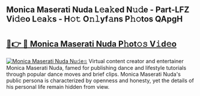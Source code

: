 ## Monica Maserati Nuda L𝚎a𝚔ed N𝚞𝚍e - Part-LFZ Vi𝚍𝚎o L𝚎a𝚔s - H𝚘𝚝 O𝚗𝚕yf𝚊ns P𝚑𝚘tos QApgH

# <h2><a href="http://kf46paq.oniu.top/?m=Monica+Maserati+Nuda">🔗👉 🔴 Monica Maserati Nuda P𝚑ot𝚘𝚜 V𝚒d𝚎o</a></h2>

[![Monica Maserati Nuda Nu𝚍e𝚜](https://i.imgur.com/0qMVB7G.gif)](http://kf46paq.oniu.top/?m=Monica+Maserati+Nuda)
Virtual content creator and entertainer Monica Maserati Nuda, famed for publishing dance and lifestyle tutorials through popular dance moves and brief clips. Monica Maserati Nuda's public persona is characterized by openness and honesty, yet the details of his personal life remain hidden from view.  

